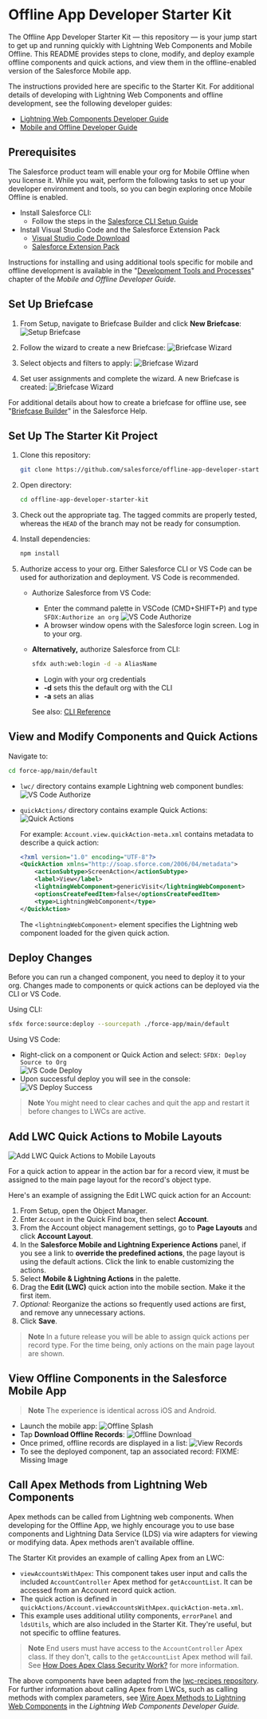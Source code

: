# Offline App Developer Starter Kit

The Offline App Developer Starter Kit — this repository — is your jump start to get up and running quickly with Lightning Web Components and Mobile Offline. This README provides steps to clone, modify, and deploy example offline components and quick actions, and view them in the offline-enabled version of the Salesforce Mobile app.

The instructions provided here are specific to the Starter Kit. For additional details of developing with Lightning Web Components and offline development, see the following developer guides:

* [Lightning Web Components Developer Guide](https://developer.salesforce.com/docs/component-library/documentation/en/lwc)
* [Mobile and Offline Developer Guide](https://developer.salesforce.com/docs/atlas.en-us.mobile_offline.meta/mobile_offline/)

## Prerequisites

The Salesforce product team will enable your org for Mobile Offline when you license it. While you wait, perform the following tasks to set up your developer environment and tools, so you can begin exploring once Mobile Offline is enabled.

* Install Salesforce CLI:
  * Follow the steps in the [Salesforce CLI Setup Guide](https://developer.salesforce.com/docs/atlas.en-us.sfdx_setup.meta/sfdx_setup/sfdx_setup_intro.htm)
* Install Visual Studio Code and the Salesforce Extension Pack
  * [Visual Studio Code Download](https://code.visualstudio.com/download)
  * [Salesforce Extension Pack](https://marketplace.visualstudio.com/items?itemName=salesforce.salesforcedx-vscode)

Instructions for installing and using additional tools specific for mobile and offline development is available in the "[Development Tools and Processes](https://developer.salesforce.com/docs/atlas.en-us.mobile_offline.meta/mobile_offline/dx.htm)" chapter of the _Mobile and Offline Developer Guide._

## Set Up Briefcase

1. From Setup, navigate to Briefcase Builder and click **New Briefcase**:
  ![Setup Briefcase](images/SetupBriefcase.png)

2. Follow the wizard to create a new Briefcase:
  ![Briefcase Wizard](images/BriefcaseWizard1.png)

3. Select objects and filters to apply:
  ![Briefcase Wizard](images/BriefcaseWizard2.png)

4. Set user assignments and complete the wizard. A new Briefcase is created:
  ![Briefcase Wizard](images/BriefcaseWizard3.png)

For additional details about how to create a briefcase for offline use, see "[Briefcase Builder](https://help.salesforce.com/s/articleView?id=sf.briefcase_builder_overview.htm&type=5)" in the Salesforce Help.

## Set Up The Starter Kit Project

1. Clone this repository:  
  
   ```sh
   git clone https://github.com/salesforce/offline-app-developer-starter-kit.git
   ```

2. Open directory:

   ```sh
   cd offline-app-developer-starter-kit
   ```

3. Check out the appropriate tag. The tagged commits are properly tested, whereas the `HEAD` of the branch may not be ready for consumption.

4. Install dependencies:

   ```sh
   npm install
   ```

5. Authorize access to your org. Either Salesforce CLI or VS Code can be used for authorization and deployment. VS Code is recommended.

   * Authorize Salesforce from VS Code:

      * Enter the command palette in VSCode (CMD+SHIFT+P) and type `SFDX:Authorize an org`
        ![VS Code Authorize](images/VSCodeAuthorize.png)
      * A browser window opens with the Salesforce login screen. Log in to your org.

   * **Alternatively,** authorize Salesforce from CLI:

      ```sh
      sfdx auth:web:login -d -a AliasName
      ```

      * Login with your org credentials
      * **-d** sets this the default org with the CLI
      * **-a** sets an alias

      See also: [CLI Reference](https://developer.salesforce.com/docs/atlas.en-us.sfdx_cli_reference.meta/sfdx_cli_reference/cli_reference.htm)

## View and Modify Components and Quick Actions

Navigate to:

```sh
cd force-app/main/default
```

* `lwc/` directory contains example Lightning web component bundles:  
  ![VS Code Authorize](images/lwcDirectory.png)
* `quickActions/` directory contains example Quick Actions:  
  ![Quick Actions](images/quickActionsDirectory.png)

  For example: `Account.view.quickAction-meta.xml` contains metadata to describe a quick action:

  ```xml
  <?xml version="1.0" encoding="UTF-8"?>
  <QuickAction xmlns="http://soap.sforce.com/2006/04/metadata">
      <actionSubtype>ScreenAction</actionSubtype>
      <label>View</label>
      <lightningWebComponent>genericVisit</lightningWebComponent>
      <optionsCreateFeedItem>false</optionsCreateFeedItem>
      <type>LightningWebComponent</type>
  </QuickAction>
  ```

  The `<lightningWebComponent>` element specifies the Lightning web component loaded for
  the given quick action.

## Deploy Changes

Before you can run a changed component, you need to deploy it to your org. Changes made to components or quick actions can be deployed via the CLI or VS Code.

Using CLI:

```sh
sfdx force:source:deploy --sourcepath ./force-app/main/default
```

Using VS Code:

* Right-click on a component or Quick Action and select: `SFDX: Deploy Source to Org`  
  ![VS Code Deploy](images/DeployVSCode.png)
* Upon successful deploy you will see in the console:  
  ![VS Deploy Success](images/DeployedLWCConsole.png)

> **Note**
> You might need to clear caches and quit the app and restart it before changes to LWCs are active.

## Add LWC Quick Actions to Mobile Layouts

![Add LWC Quick Actions to Mobile Layouts](images/LWCQuickActionsMobileLayouts.png)

For a quick action to appear in the action bar for a record view, it must be assigned to the main page layout for the record's object type.

Here's an example of assigning the Edit LWC quick action for an Account:

1. From Setup, open the Object Manager.
2. Enter `Account` in the Quick Find box, then select **Account**.
3. From the Account object management settings, go to **Page Layouts** and click **Account Layout**.
4. In the **Salesforce Mobile and Lightning Experience Actions** panel, if you see a link to **override the predefined actions**, the page layout is using the default actions. Click the link to enable customizing the actions.
5. Select **Mobile & Lightning Actions** in the palette.
6. Drag the **Edit (LWC)** quick action into the mobile section. Make it the first item.
7. _Optional:_ Reorganize the actions so frequently used actions are first, and remove any unnecessary actions.
8. Click **Save**.

> **Note**
> In a future release you will be able to assign quick actions per record type. For the time being, only actions on the main page layout are shown.

## View Offline Components in the Salesforce Mobile App

> **Note**
> The experience is identical across iOS and Android.

* Launch the mobile app:
  ![Offline Splash](images/OfflineSplash.png)
* Tap **Download Offline Records**:
  ![Offline Download](images/OfflineDownload.png)
* Once primed, offline records are displayed in a list:
  ![View Records](images/OfflineRecords.png)
* To see the deployed component, tap an associated record:
  FIXME: Missing Image

## Call Apex Methods from Lightning Web Components

Apex methods can be called from Lightning web components. When developing for the Offline App, we highly encourage you to use base components and Lightning Data Service (LDS) via wire adapters for viewing or modifying data. Apex methods aren't available offline.

The Starter Kit provides an example of calling Apex from an LWC:

* `viewAccountsWithApex`: This component takes user input and calls the included `AccountController` Apex method for `getAccountList`. It can be accessed from an Account record quick action.
* The quick action is defined in `quickActions/Account.viewAccountsWithApex.quickAction-meta.xml`.
* This example uses additional utility components, `errorPanel` and `ldsUtils`, which are also included in the Starter Kit. They're useful, but not specific to offline features.

> **Note**
> End users must have access to the `AccountController` Apex class. If they don't, calls to the `getAccountList` Apex method will fail. See [How Does Apex Class Security Work?](https://help.salesforce.com/s/articleView?id=sf.code_package_security.htm&type=5) for more information.

The above components have been adapted from the [lwc-recipes repository](https://github.com/trailheadapps/lwc-recipes). For further information about calling Apex from LWCs, such as calling methods with complex parameters, see [Wire Apex Methods to Lightning Web Components](https://developer.salesforce.com/docs/component-library/documentation/en/lwc/lwc.apex_wire_method) in the _Lightning Web Components Developer Guide._

